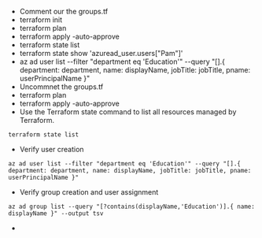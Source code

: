 * Comment our the groups.tf
* terraform init
* terraform plan
* terraform apply -auto-approve
* terraform state list
* terraform state show 'azuread_user.users["Pam"]'
* az ad user list --filter "department eq 'Education'" --query "[].{ department: department, name: displayName, jobTitle: jobTitle, pname: userPrincipalName }"
* Uncommnet the groups.tf
* terraform plan
* terraform apply -auto-approve
* Use the Terraform state command to list all resources managed by Terraform. 
```
terraform state list
```

* Verify user creation
```
az ad user list --filter "department eq 'Education'" --query "[].{ department: department, name: displayName, jobTitle: jobTitle, pname: userPrincipalName }"
```
* Verify group creation and user assignment
```
az ad group list --query "[?contains(displayName,'Education')].{ name: displayName }" --output tsv
```
* 
